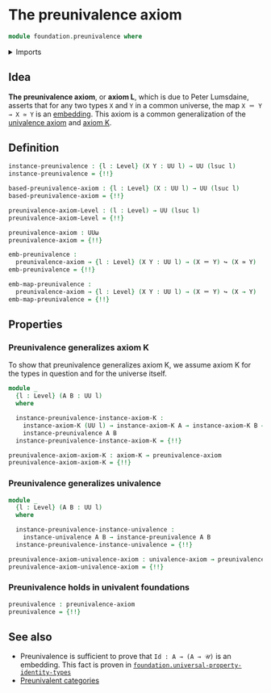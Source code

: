# The preunivalence axiom

```agda
module foundation.preunivalence where
```

<details><summary>Imports</summary>

```agda
open import foundation.dependent-pair-types
open import foundation.embeddings
open import foundation.equivalences
open import foundation.sets
open import foundation.univalence
open import foundation.universe-levels

open import foundation-core.identity-types
open import foundation-core.subtypes
```

</details>

## Idea

**The preunivalence axiom**, or **axiom L**, which is due to Peter Lumsdaine,
asserts that for any two types `X` and `Y` in a common universe, the map
`X ＝ Y → X ≃ Y` is an [embedding](foundation-core.embeddings.md). This axiom is
a common generalization of the [univalence axiom](foundation.univalence.md) and
[axiom K](foundation-core.sets.md).

## Definition

```agda
instance-preunivalence : {l : Level} (X Y : UU l) → UU (lsuc l)
instance-preunivalence = {!!}

based-preunivalence-axiom : {l : Level} (X : UU l) → UU (lsuc l)
based-preunivalence-axiom = {!!}

preunivalence-axiom-Level : (l : Level) → UU (lsuc l)
preunivalence-axiom-Level = {!!}

preunivalence-axiom : UUω
preunivalence-axiom = {!!}

emb-preunivalence :
  preunivalence-axiom → {l : Level} (X Y : UU l) → (X ＝ Y) ↪ (X ≃ Y)
emb-preunivalence = {!!}

emb-map-preunivalence :
  preunivalence-axiom → {l : Level} (X Y : UU l) → (X ＝ Y) ↪ (X → Y)
emb-map-preunivalence = {!!}
```

## Properties

### Preunivalence generalizes axiom K

To show that preunivalence generalizes axiom K, we assume axiom K for the types
in question and for the universe itself.

```agda
module _
  {l : Level} (A B : UU l)
  where

  instance-preunivalence-instance-axiom-K :
    instance-axiom-K (UU l) → instance-axiom-K A → instance-axiom-K B →
    instance-preunivalence A B
  instance-preunivalence-instance-axiom-K = {!!}

preunivalence-axiom-axiom-K : axiom-K → preunivalence-axiom
preunivalence-axiom-axiom-K = {!!}
```

### Preunivalence generalizes univalence

```agda
module _
  {l : Level} (A B : UU l)
  where

  instance-preunivalence-instance-univalence :
    instance-univalence A B → instance-preunivalence A B
  instance-preunivalence-instance-univalence = {!!}

preunivalence-axiom-univalence-axiom : univalence-axiom → preunivalence-axiom
preunivalence-axiom-univalence-axiom = {!!}
```

### Preunivalence holds in univalent foundations

```agda
preunivalence : preunivalence-axiom
preunivalence = {!!}
```

## See also

- Preunivalence is sufficient to prove that `Id : A → (A → 𝒰)` is an embedding.
  This fact is proven in
  [`foundation.universal-property-identity-types`](foundation.universal-property-identity-types.md)
- [Preunivalent categories](category-theory.preunivalent-categories.md)
